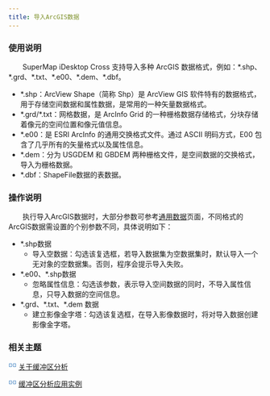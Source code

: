 ```yaml
---
title: 导入ArcGIS数据
---
```


### 使用说明

　　SuperMap iDesktop Cross 支持导入多种 ArcGIS 数据格式，例如：\*.shp、\*.grd、\*.txt、\*.e00、\*.dem、\*.dbf。

  - *.shp：ArcView Shape（简称 Shp）是 ArcView GIS 软件特有的数据格式，用于存储空间数据和属性数据，是常用的一种矢量数据格式。
  - \*.grd/*.txt：网格数据，是 ArcInfo Grid 的一种栅格数据存储格式，分块存储着像元的空间位置和像元值信息。
  - \*.e00：是 ESRI ArcInfo 的通用交换格式文件。通过 ASCII 明码方式，E00 包含了几乎所有的矢量格式以及属性信息。
  - \*.dem：分为 USGDEM 和 GBDEM 两种栅格文件，是空间数据的交换格式，导入为栅格数据。
  - \*.dbf：ShapeFile数据的表数据。


### 操作说明

　　执行导入ArcGIS数据时，大部分参数可参考[通用数据](GeneraParameters.html)页面，不同格式的ArcGIS数据需设置的个别参数不同，具体说明如下：

 - \*.shp数据
    - 导入空数据：勾选该复选框，若导入数据集为空数据集时，默认导入一个无对象的空数据集。否则，程序会提示导入失败。
 - \*.e00、\*.shp数据
    - 忽略属性信息：勾选该参数，表示导入空间数据的同时，不导入属性信息，只导入数据的空间信息。
 - \*.grd、\*.txt、\*.dem 数据
    - 建立影像金字塔：勾选该复选框，在导入影像数据时，将对导入数据创建影像金字塔。

### 相关主题

![](img/smalltitle.png) [关于缓冲区分析](BufferTheory.html)

![](img/smalltitle.png) [缓冲区分析应用实例](BufferAnalyst_Example.html)


